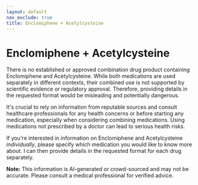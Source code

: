 ```yaml
---
layout: default
nav_exclude: true
title: Enclomiphene + Acetylcysteine
---
```


# Enclomiphene + Acetylcysteine

There is no established or approved combination drug product containing Enclomiphene and Acetylcysteine.  While both medications are used separately in different contexts, their combined use is not supported by scientific evidence or regulatory approval.  Therefore, providing details in the requested format would be misleading and potentially dangerous.

It's crucial to rely on information from reputable sources and consult healthcare professionals for any health concerns or before starting any medication, especially when considering combining medications.  Using medications not prescribed by a doctor can lead to serious health risks.

If you're interested in information on Enclomiphene and Acetylcysteine *individually*, please specify which medication you would like to know more about. I can then provide details in the requested format for each drug separately.


**Note:** This information is AI-generated or crowd-sourced and may not be accurate. Please consult a medical professional for verified advice.